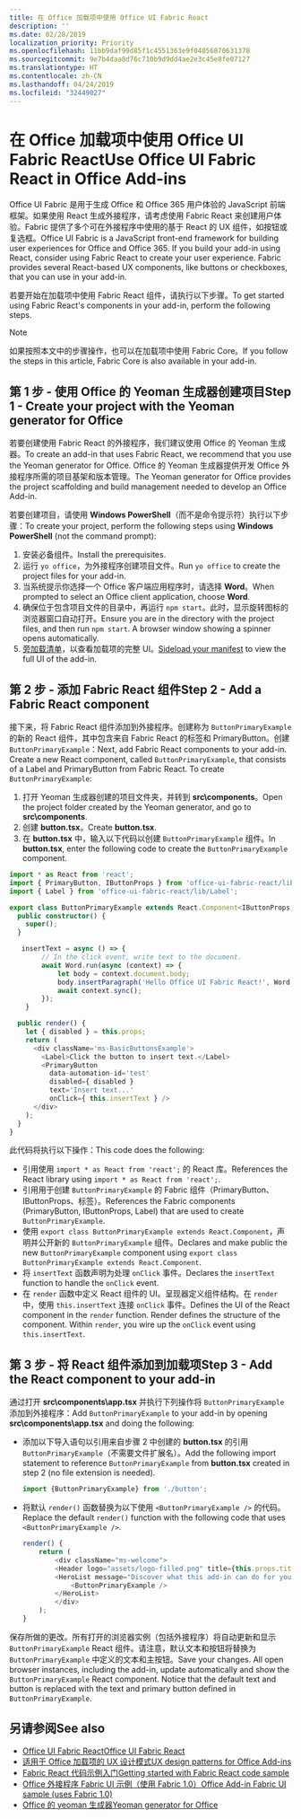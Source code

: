 ```yaml
---
title: 在 Office 加载项中使用 Office UI Fabric React
description: ''
ms.date: 02/28/2019
localization_priority: Priority
ms.openlocfilehash: 11bb9daf99d85f1c4551363e9f04056870631378
ms.sourcegitcommit: 9e7b4daa8d76c710b9d9dd4ae2e3c45e8fe07127
ms.translationtype: HT
ms.contentlocale: zh-CN
ms.lasthandoff: 04/24/2019
ms.locfileid: "32449027"
---
```

# <a name="use-office-ui-fabric-react-in-office-add-ins"></a><span data-ttu-id="99838-102">在 Office 加载项中使用 Office UI Fabric React</span><span class="sxs-lookup"><span data-stu-id="99838-102">Use Office UI Fabric React in Office Add-ins</span></span>

<span data-ttu-id="99838-p101">Office UI Fabric 是用于生成 Office 和 Office 365 用户体验的 JavaScript 前端框架。如果使用 React 生成外接程序，请考虑使用 Fabric React 来创建用户体验。Fabric 提供了多个可在外接程序中使用的基于 React 的 UX 组件，如按钮或复选框。</span><span class="sxs-lookup"><span data-stu-id="99838-p101">Office UI Fabric is a JavaScript front-end framework for building user experiences for Office and Office 365. If you build your add-in using React, consider using Fabric React to create your user experience. Fabric provides several React-based UX components, like buttons or checkboxes, that you can use in your add-in.</span></span>

<span data-ttu-id="99838-106">若要开始在加载项中使用 Fabric React 组件，请执行以下步骤。</span><span class="sxs-lookup"><span data-stu-id="99838-106">To get started using Fabric React's components in your add-in, perform the following steps.</span></span>

> [!NOTE]
> <span data-ttu-id="99838-107">如果按照本文中的步骤操作，也可以在加载项中使用 Fabric Core。</span><span class="sxs-lookup"><span data-stu-id="99838-107">If you follow the steps in this article, Fabric Core is also available in your add-in.</span></span>

## <a name="step-1---create-your-project-with-the-yeoman-generator-for-office"></a><span data-ttu-id="99838-108">第 1 步 - 使用 Office 的 Yeoman 生成器创建项目</span><span class="sxs-lookup"><span data-stu-id="99838-108">Step 1 - Create your project with the Yeoman generator for Office</span></span>

<span data-ttu-id="99838-109">若要创建使用 Fabric React 的外接程序，我们建议使用 Office 的 Yeoman 生成器。</span><span class="sxs-lookup"><span data-stu-id="99838-109">To create an add-in that uses Fabric React, we recommend that you use the Yeoman generator for Office.</span></span> <span data-ttu-id="99838-110">Office 的 Yeoman 生成器提供开发 Office 外接程序所需的项目基架和版本管理。</span><span class="sxs-lookup"><span data-stu-id="99838-110">The Yeoman generator for Office provides the project scaffolding and build management needed to develop an Office Add-in.</span></span>

<span data-ttu-id="99838-111">若要创建项目，请使用 **Windows PowerShell**（而不是命令提示符）执行以下步骤：</span><span class="sxs-lookup"><span data-stu-id="99838-111">To create your project, perform the following steps using **Windows PowerShell** (not the command prompt):</span></span>

1. <span data-ttu-id="99838-112">安装必备组件。</span><span class="sxs-lookup"><span data-stu-id="99838-112">Install the prerequisites.</span></span>
2. <span data-ttu-id="99838-113">运行 `yo office`，为外接程序创建项目文件。</span><span class="sxs-lookup"><span data-stu-id="99838-113">Run `yo office` to create the project files for your add-in.</span></span>
3. <span data-ttu-id="99838-114">当系统提示你选择一个 Office 客户端应用程序时，请选择 **Word**。</span><span class="sxs-lookup"><span data-stu-id="99838-114">When prompted to select an Office client application, choose **Word**.</span></span>
4. <span data-ttu-id="99838-p103">确保位于包含项目文件的目录中，再运行 `npm start`。此时，显示旋转图标的浏览器窗口自动打开。</span><span class="sxs-lookup"><span data-stu-id="99838-p103">Ensure you are in the directory with the project files, and then run `npm start`. A browser window showing a spinner opens automatically.</span></span>
5. <span data-ttu-id="99838-117">[旁加载清单](../testing/test-debug-office-add-ins.md)，以查看加载项的完整 UI。</span><span class="sxs-lookup"><span data-stu-id="99838-117">[Sideload your manifest](../testing/test-debug-office-add-ins.md) to view the full UI of the add-in.</span></span>

## <a name="step-2---add-a-fabric-react-component"></a><span data-ttu-id="99838-118">第 2 步 - 添加 Fabric React 组件</span><span class="sxs-lookup"><span data-stu-id="99838-118">Step 2 - Add a Fabric React component</span></span>

<span data-ttu-id="99838-p104">接下来，将 Fabric React 组件添加到外接程序。创建称为 `ButtonPrimaryExample` 的新的 React 组件，其中包含来自 Fabric React 的标签和 PrimaryButton。创建 `ButtonPrimaryExample`：</span><span class="sxs-lookup"><span data-stu-id="99838-p104">Next, add Fabric React components to your add-in. Create a new React component, called `ButtonPrimaryExample`, that consists of a Label and PrimaryButton from Fabric React. To create `ButtonPrimaryExample`:</span></span>

1. <span data-ttu-id="99838-122">打开 Yeoman 生成器创建的项目文件夹，并转到 **src\components**。</span><span class="sxs-lookup"><span data-stu-id="99838-122">Open the project folder created by the Yeoman generator, and go to **src\components**.</span></span>
2. <span data-ttu-id="99838-123">创建 **button.tsx**。</span><span class="sxs-lookup"><span data-stu-id="99838-123">Create **button.tsx**.</span></span>
3. <span data-ttu-id="99838-124">在 **button.tsx** 中，输入以下代码以创建 `ButtonPrimaryExample` 组件。</span><span class="sxs-lookup"><span data-stu-id="99838-124">In **button.tsx**, enter the following code to create the `ButtonPrimaryExample` component.</span></span>

```typescript
import * as React from 'react';
import { PrimaryButton, IButtonProps } from 'office-ui-fabric-react/lib/Button';
import { Label } from 'office-ui-fabric-react/lib/Label';

export class ButtonPrimaryExample extends React.Component<IButtonProps, {}> {
  public constructor() {
    super();
  }

   insertText = async () => {
        // In the click event, write text to the document.
        await Word.run(async (context) => {
            let body = context.document.body;
            body.insertParagraph('Hello Office UI Fabric React!', Word.InsertLocation.end);
            await context.sync();
        });
    }

  public render() {
    let { disabled } = this.props;
    return (
      <div className='ms-BasicButtonsExample'>
        <Label>Click the button to insert text.</Label>
        <PrimaryButton
          data-automation-id='test'
          disabled={ disabled }
          text='Insert text...'
          onClick={ this.insertText } />
      </div>
    );
  }
}
```

<span data-ttu-id="99838-125">此代码将执行以下操作：</span><span class="sxs-lookup"><span data-stu-id="99838-125">This code does the following:</span></span>

- <span data-ttu-id="99838-126">引用使用 `import * as React from 'react';` 的 React 库。</span><span class="sxs-lookup"><span data-stu-id="99838-126">References the React library using `import * as React from 'react';`.</span></span>
- <span data-ttu-id="99838-127">引用用于创建 `ButtonPrimaryExample` 的 Fabric 组件（PrimaryButton、IButtonProps、标签）。</span><span class="sxs-lookup"><span data-stu-id="99838-127">References the Fabric components (PrimaryButton, IButtonProps, Label) that are used to create `ButtonPrimaryExample`.</span></span>
- <span data-ttu-id="99838-128">使用 `export class ButtonPrimaryExample extends React.Component`，声明并公开新的 `ButtonPrimaryExample` 组件。</span><span class="sxs-lookup"><span data-stu-id="99838-128">Declares and make public the new `ButtonPrimaryExample` component using `export class ButtonPrimaryExample extends React.Component`.</span></span>
- <span data-ttu-id="99838-129">将 `insertText` 函数声明为处理 `onClick` 事件。</span><span class="sxs-lookup"><span data-stu-id="99838-129">Declares the `insertText` function to handle the `onClick` event.</span></span>
- <span data-ttu-id="99838-p105">在 `render` 函数中定义 React 组件的 UI。呈现器定义组件结构。在 `render` 中，使用 `this.insertText` 连接 `onClick` 事件。</span><span class="sxs-lookup"><span data-stu-id="99838-p105">Defines the UI of the React component in the `render` function. Render defines the structure of the component. Within `render`, you wire up the `onClick` event using `this.insertText`.</span></span>

## <a name="step-3---add-the-react-component-to-your-add-in"></a><span data-ttu-id="99838-133">第 3 步 - 将 React 组件添加到加载项</span><span class="sxs-lookup"><span data-stu-id="99838-133">Step 3 - Add the React component to your add-in</span></span>

<span data-ttu-id="99838-134">通过打开 **src\components\app.tsx** 并执行下列操作将 `ButtonPrimaryExample` 添加到外接程序：</span><span class="sxs-lookup"><span data-stu-id="99838-134">Add `ButtonPrimaryExample` to your add-in by opening **src\components\app.tsx** and doing the following:</span></span>

- <span data-ttu-id="99838-135">添加以下导入语句以引用来自步骤 2 中创建的 **button.tsx** 的引用 `ButtonPrimaryExample`（不需要文件扩展名）。</span><span class="sxs-lookup"><span data-stu-id="99838-135">Add the following import statement to reference `ButtonPrimaryExample` from **button.tsx** created in step 2 (no file extension is needed).</span></span>

  ```typescript
  import {ButtonPrimaryExample} from './button';
  ```

- <span data-ttu-id="99838-136">将默认 `render()` 函数替换为以下使用 `<ButtonPrimaryExample />` 的代码。</span><span class="sxs-lookup"><span data-stu-id="99838-136">Replace the default `render()` function with the following code that uses `<ButtonPrimaryExample />`.</span></span>

  ```typescript
  render() {
      return (
          <div className="ms-welcome">
          <Header logo="assets/logo-filled.png" title={this.props.title} message="Welcome" />
          <HeroList message="Discover what this add-in can do for you today!" items={this.state.listItems} >
              <ButtonPrimaryExample />
          </HeroList>
          </div>
      );
  }
  ```

<span data-ttu-id="99838-p106">保存所做的更改。所有打开的浏览器实例（包括外接程序）将自动更新和显示 `ButtonPrimaryExample` React 组件。请注意，默认文本和按钮将替换为 `ButtonPrimaryExample` 中定义的文本和主按钮。</span><span class="sxs-lookup"><span data-stu-id="99838-p106">Save your changes. All open browser instances, including the add-in, update automatically and show the `ButtonPrimaryExample` React component. Notice that the default text and button is replaced with the text and primary button defined in `ButtonPrimaryExample`.</span></span>



## <a name="see-also"></a><span data-ttu-id="99838-140">另请参阅</span><span class="sxs-lookup"><span data-stu-id="99838-140">See also</span></span>

- [<span data-ttu-id="99838-141">Office UI Fabric React</span><span class="sxs-lookup"><span data-stu-id="99838-141">Office UI Fabric React</span></span>](https://developer.microsoft.com/fabric)
- [<span data-ttu-id="99838-142">适用于 Office 加载项的 UX 设计模式</span><span class="sxs-lookup"><span data-stu-id="99838-142">UX design patterns for Office Add-ins</span></span>](../design/ux-design-pattern-templates.md)
- [<span data-ttu-id="99838-143">Fabric React 代码示例入门</span><span class="sxs-lookup"><span data-stu-id="99838-143">Getting started with Fabric React code sample</span></span>](https://github.com/OfficeDev/Word-Add-in-GettingStartedFabricReact)
- [<span data-ttu-id="99838-144">Office 外接程序 Fabric UI 示例（使用 Fabric 1.0）</span><span class="sxs-lookup"><span data-stu-id="99838-144">Office Add-in Fabric UI sample (uses Fabric 1.0)</span></span>](https://github.com/OfficeDev/Office-Add-in-Fabric-UI-Sample)
- [<span data-ttu-id="99838-145">Office 的 yeoman 生成器</span><span class="sxs-lookup"><span data-stu-id="99838-145">Yeoman generator for Office</span></span>](https://github.com/OfficeDev/generator-office)
